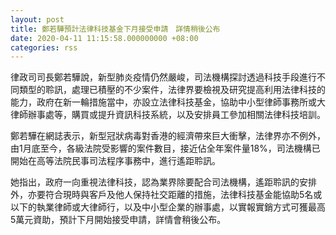 ```yaml
---
layout: post
title: 鄭若驊預計法律科技基金下月接受申請　詳情稍後公布
date: 2020-04-11 11:15:58.000000000 +08:00
categories: rss
---
```


律政司司長鄭若驊說，新型肺炎疫情仍然嚴峻，司法機構探討透過科技手段進行不同類型的聆訊，處理已積壓的不少案件，法律界要檢視及研究提高利用法律科技的能力，政府在新一輪措施當中，亦設立法律科技基金，協助中小型律師事務所或大律師辦事處等，購買或提升資訊科技系統，以及安排員工參加相關法律科技培訓。

鄭若驊在網誌表示，新型冠狀病毒對香港的經濟帶來巨大衝擊，法律界亦不例外，由1月底至今，各級法院受影響的案件數目，接近佔全年案件量18%，司法機構已開始在高等法院民事司法程序事務中，進行遙距聆訊。

她指出，政府一向重視法律科技，認為業界除要配合司法機構，遙距聆訊的安排外，亦要符合現時與客戶及他人保持社交距離的措施，法律科技基金能協助5名或以下的執業律師或大律師行，以及中小型企業的辦事處，以實報實銷方式可獲最高5萬元資助，預計下月開始接受申請，詳情會稍後公布。
